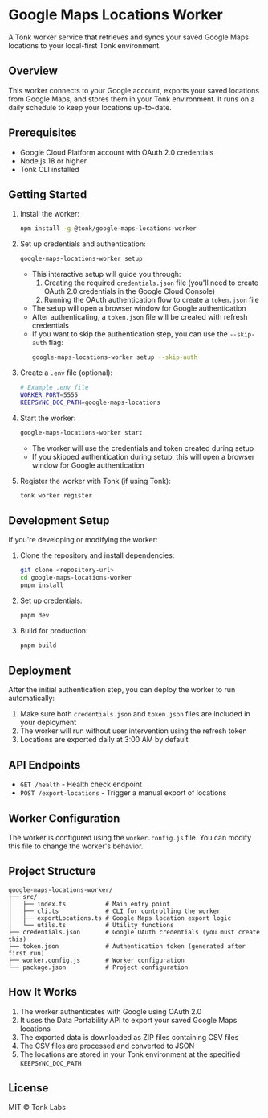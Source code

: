 # Google Maps Locations Worker

A Tonk worker service that retrieves and syncs your saved Google Maps locations to your local-first Tonk environment.

## Overview

This worker connects to your Google account, exports your saved locations from Google Maps, and stores them in your Tonk environment. It runs on a daily schedule to keep your locations up-to-date.

## Prerequisites

- Google Cloud Platform account with OAuth 2.0 credentials
- Node.js 18 or higher
- Tonk CLI installed

## Getting Started

1. Install the worker:
   ```bash
   npm install -g @tonk/google-maps-locations-worker
   ```

2. Set up credentials and authentication:
   ```bash
   google-maps-locations-worker setup
   ```
   - This interactive setup will guide you through:
     1. Creating the required `credentials.json` file (you'll need to create OAuth 2.0 credentials in the Google Cloud Console)
     2. Running the OAuth authentication flow to create a `token.json` file
   - The setup will open a browser window for Google authentication
   - After authenticating, a `token.json` file will be created with refresh credentials
   - If you want to skip the authentication step, you can use the `--skip-auth` flag:
     ```bash
     google-maps-locations-worker setup --skip-auth
     ```

3. Create a `.env` file (optional):
   ```bash
   # Example .env file
   WORKER_PORT=5555
   KEEPSYNC_DOC_PATH=google-maps-locations
   ```

4. Start the worker:
   ```bash
   google-maps-locations-worker start
   ```
   - The worker will use the credentials and token created during setup
   - If you skipped authentication during setup, this will open a browser window for Google authentication

5. Register the worker with Tonk (if using Tonk):
   ```bash
   tonk worker register
   ```

## Development Setup

If you're developing or modifying the worker:

1. Clone the repository and install dependencies:
   ```bash
   git clone <repository-url>
   cd google-maps-locations-worker
   pnpm install
   ```

2. Set up credentials:
   ```bash
   pnpm dev
   ```

3. Build for production:
   ```bash
   pnpm build
   ```

## Deployment

After the initial authentication step, you can deploy the worker to run automatically:

1. Make sure both `credentials.json` and `token.json` files are included in your deployment
2. The worker will run without user intervention using the refresh token
3. Locations are exported daily at 3:00 AM by default

## API Endpoints

- `GET /health` - Health check endpoint
- `POST /export-locations` - Trigger a manual export of locations

## Worker Configuration

The worker is configured using the `worker.config.js` file. You can modify this file to change the worker's behavior.

## Project Structure

```
google-maps-locations-worker/
├── src/
│   ├── index.ts           # Main entry point
│   ├── cli.ts             # CLI for controlling the worker
│   ├── exportLocations.ts # Google Maps location export logic
│   └── utils.ts           # Utility functions
├── credentials.json       # Google OAuth credentials (you must create this)
├── token.json             # Authentication token (generated after first run)
├── worker.config.js       # Worker configuration
└── package.json           # Project configuration
```

## How It Works

1. The worker authenticates with Google using OAuth 2.0
2. It uses the Data Portability API to export your saved Google Maps locations
3. The exported data is downloaded as ZIP files containing CSV files
4. The CSV files are processed and converted to JSON
5. The locations are stored in your Tonk environment at the specified `KEEPSYNC_DOC_PATH`

## License

MIT © Tonk Labs

